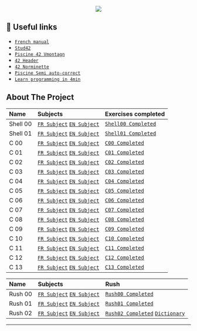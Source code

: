 <p align="center">
  <img src="https://zupimages.net/up/22/37/5q09.png" />
</p>

## :pushpin: Useful links

* [`French manual`](http://manpagesfr.free.fr/consulter.html)	
* [`Stud42`](https://signin.intra.42.fr/users/sign_in)
* [`Piscine 42 Vmontagn`](https://42-beta.vmontagn.fr/login)
* [`42 Header`](https://github.com/42Paris/42header)
* [`42 Norminette`](https://github.com/alexandregv/norminette-vim)
* [`Piscine Semi auto-correct`](https://github.com/Buom01/semi-auto-correct-42)
* [`Learn programming in 4min`](https://www.youtube.com/watch?v=5p8wTOr8AbU) 

<!-- ABOUT THE PROJECT -->
## About The Project

Name	|	Subjects       |  Exercises completed
:----------------------------|:------------------------|:-----------------------
Shell 00	|	 [`FR Subject`](Piscine_Shell/Shell-00/Shell-00_Sujet.pdf) [`EN Subject`](Piscine_Shell/Shell-00/Shell-00_EN.pdf)       | [`Shell00 Completed`](Piscine_Shell/Shell-00)
Shell 01	|	[`FR Subject`](Piscine_Shell/Shell-01/Shell-01_Sujet.pdf) [`EN Subject`](Piscine_Shell/Shell-01/Shell-01_EN.pdf)| [`Shell01 Completed`](Piscine_Shell/Shell-01)
C 00	|	[`FR Subject`](Piscine_C/C00/C-00_Sujet.pdf) [`EN Subject`](Piscine_C/C00/C-00_EN.pdf)| [`C00 Completed`](Piscine_C/C00)
C 01	|	[`FR Subject`](Piscine_C/C01/C-01_Sujet.pdf) [`EN Subject`](Piscine_C/C01/C-01_EN.pdf)   | [`C01 Completed`](Piscine_C/C01)
C 02	|	[`FR Subject`](Piscine_C/C02/C-02_Sujet.pdf) [`EN Subject`](Piscine_C/C02/C-02_EN.pdf)| [`C02 Completed`](Piscine_C/C02)
C 03	|	[`FR Subject`](Piscine_C/C03/C-03_Sujet.pdf) [`EN Subject`](Piscine_C/C03/C-03_EN.pdf) | [`C03 Completed`](Piscine_C/C03)
C 04	|	[`FR Subject`](Piscine_C/C04/C-04_Sujet.pdf) [`EN Subject`](Piscine_C/C04/C-04_EN.pdf) | [`C04 Completed`](Piscine_C/C04)
C 05	|	[`FR Subject`](Piscine_C/C05/C-05_Sujet.pdf) [`EN Subject`](Piscine_C/C05/C-05_EN.pdf)  | [`C05 Completed`](Piscine_C/C05)
C 06	|	[`FR Subject`](Piscine_C/C06/C-06_Sujet.pdf) [`EN Subject`](Piscine_C/C06/C-06_EN.pdf)  | [`C06 Completed`](Piscine_C/C06)
C 07	|	[`FR Subject`](Piscine_C/C07/C-07_Sujet.pdf) [`EN Subject`](Piscine_C/C07/C-07_EN.pdf)  | [`C07 Completed`](Piscine_C/C07)
C 08	|	[`FR Subject`](Piscine_C/C08/C-08_Sujet.pdf) [`EN Subject`](Piscine_C/C08/C-08_EN.pdf)  | [`C08 Completed`](Piscine_C/C08)
C 09	|	[`FR Subject`](Piscine_C/C09/C-09_Sujet.pdf) [`EN Subject`](Piscine_C/C09/C-09_EN.pdf)  | [`C09 Completed`](Piscine_C/C09)
C 10	|	[`FR Subject`](Piscine_C/C10/C-10_Sujet.pdf) [`EN Subject`](Piscine_C/C10/C-10_EN.pdf)  | [`C10 Completed`](Piscine_C/C10)
C 11	|	[`FR Subject`](Piscine_C/C11/C-11_Sujet.pdf) [`EN Subject`](Piscine_C/C11/C-11_EN.pdf)  | [`C11 Completed`](Piscine_C/C11)
C 12	|	[`FR Subject`](Piscine_C/C12/C-12_Sujet.pdf) [`EN Subject`](Piscine_C/C12/C-12_EN.pdf)  | [`C12 Completed`](Piscine_C/C12)
C 13	|	[`FR Subject`](Piscine_C/C13/C-13_Sujet.pdf) [`EN Subject`](Piscine_C/C13/C-13_EN.pdf)  | [`C13 Completed`](Piscine_C/C13)

Name	|	Subjects       |  Rush 
:----------------------------|:------------------------|:-----------------------
Rush 00	|	 [`FR Subject`](Rushs/Rush-00/Rush-00_Sujet.pdf) [`EN Subject`](Rushs/Rush-00/Rush-00_EN.pdf)       | [`Rush00 Completed`](Rushs/Rush-00)
Rush 01	|	[`FR Subject`](Rushs/Rush-01/Rush-01_Sujet.pdf) [`EN Subject`](Rushs/Rush-01/Rush-01_EN.pdf)| [`Rush01 Completed`](Rushs/Rush-01)
Rush 02	|	[`FR Subject`](Rushs/Rush-02/Rush-02_Sujet.pdf) [`EN Subject`](Rushs/Rush-02/Rush-02_EN.pdf)| [`Rush02 Completed`](Rushs/Rush-02) [`Dictionary`](Rushs/Rush-02/Dictionary.txt)

__________________________________________________________________
